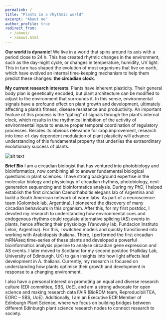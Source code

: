 ```yaml
---
permalink: /
title: "Plants in a rhythmic world"
excerpt: "About me"
author_profile: true
redirect_from: 
  - /about/
  - /about.html
---
```


**Our world is dynamic!**
We live in a world that spins around its axis with a period close to 24 h. This has created rhytmic changes in the environment, such as the day-night cycle, or changes in temperature, humidity, UV light. This in turn has shaped the evolution of most organisms that live on earth, which have evolved an internal time-keeping mechanism to help them predict these changes: **the circadian clock**.

**My current research interests**. Plants have inherent plasticity. Their general body plan is genetically encoded, but plant architecture can be modified to adjust to the environment that surrounds it. In this sense, environmental signals have a profound effect on plant growth and development, ultimately affecting a plant’s fitness, disease resistance and productivity. An important feature of this process is the “gating” of signals through the plant’s internal clock, which results in the rhythmical inhibition of the activity of environmental inputs to ensure proper temporal coordination of regulatory processes. Besides its obvious relevance for crop improvement, research into time-of-day dependent modulation of plant plasticity will advance understanding of this fundamental property that underlies the extraordinary evolutionary success of plants. 

![alt text](/images/circadian_plants_movie.gif "Rhythmic plants (c) Andrés Romanowski 2014")

**Brief Bio**
I am a circadian biologist that has ventured into photobiology and bioinformatics, now combining all to answer fundamental biological questions in plant sciences. I have strong background expertise in the molecular biology and physiology of circadian rhythms, photobiology, next-generation sequencing and bioinformatics analysis. 
During my PhD, I helped establish the first circadian Caenorhabditis elegans lab of Argentina and build a South American network of worm labs. As part of a neuroscience team (Golombek lab, Argentina), I pioneered the discovery of many circadian behaviours in this organism. After this, for my first postdoc, I devoted my research to understanding how environmental cues and endogenous rhythms could regulate alternative splicing (AS) events in plants, hence affecting their physiology (Yanovsky lab, Fundacion Instituto Leloir, Argentina). For this, I switched models and quickly transitioned into working with Arabidopsis thaliana. There, I performed the first circadian mRNAseq time-series of these plants and developed a powerful bioinformatics analysis pipeline to analyse circadian gene expression and AS events. I later moved to Scotland for my second postdoc (Halliday Lab, University of Edinburgh, UK) to gain insights into how light affects leaf development in A. thaliana. Currently, my research is focused on understanding how plants optimise their growth and development in response to a changing environment.

I also have a personal interest on promoting an equal and diverse research culture (EDI committee, SBS, UoE), and am a strong advocate for open science and making research data FAIR (BioRDM team, ReproducibiliTEA, EORC – SBS, UoE). Additionally, I am an Executive ECR Member of Edinburgh Plant Science, where we focus on building bridges between different Edinburgh plant science research nodes to connect research to society.
